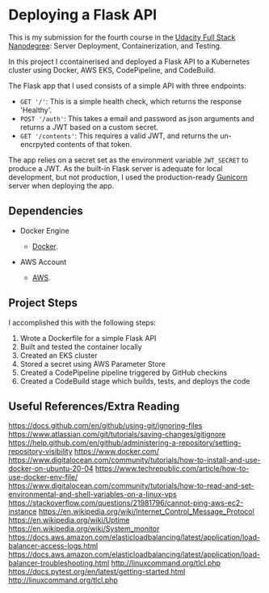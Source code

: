 # Deploying a Flask API

This is my submission for the fourth course in the [Udacity Full Stack Nanodegree](https://www.udacity.com/course/full-stack-web-developer-nanodegree--nd004): Server Deployment, Containerization, and Testing.

In this project I ccontainerised and deployed a Flask API to a Kubernetes cluster using Docker, AWS EKS, CodePipeline, and CodeBuild.

The Flask app that I used consists of a simple API with three endpoints:

- `GET '/'`: This is a simple health check, which returns the response 'Healthy'. 
- `POST '/auth'`: This takes a email and password as json arguments and returns a JWT based on a custom secret.
- `GET '/contents'`: This requires a valid JWT, and returns the un-encrpyted contents of that token. 

The app relies on a secret set as the environment variable `JWT_SECRET` to produce a JWT. As the built-in Flask server is adequate for local development, but not production, I used the production-ready [Gunicorn](https://gunicorn.org/) server when deploying the app.


## Dependencies

- Docker Engine
    - [Docker](https://docs.docker.com/install/).

 - AWS Account
     - [AWS](https://aws.amazon.com/#).
     
## Project Steps

I accomplished this with the following steps:

1. Wrote a Dockerfile for a simple Flask API
2. Built and tested the container locally
3. Created an EKS cluster
4. Stored a secret using AWS Parameter Store
5. Created a CodePipeline pipeline triggered by GitHub checkins
6. Created a CodeBuild stage which builds, tests, and deploys the code


## Useful References/Extra Reading

https://docs.github.com/en/github/using-git/ignoring-files
https://www.atlassian.com/git/tutorials/saving-changes/gitignore
https://help.github.com/en/github/administering-a-repository/setting-repository-visibility
https://www.docker.com/
https://www.digitalocean.com/community/tutorials/how-to-install-and-use-docker-on-ubuntu-20-04
https://www.techrepublic.com/article/how-to-use-docker-env-file/
https://www.digitalocean.com/community/tutorials/how-to-read-and-set-environmental-and-shell-variables-on-a-linux-vps
https://stackoverflow.com/questions/21981796/cannot-ping-aws-ec2-instance
https://en.wikipedia.org/wiki/Internet_Control_Message_Protocol
https://en.wikipedia.org/wiki/Uptime
https://en.wikipedia.org/wiki/System_monitor
https://docs.aws.amazon.com/elasticloadbalancing/latest/application/load-balancer-access-logs.html
https://docs.aws.amazon.com/elasticloadbalancing/latest/application/load-balancer-troubleshooting.html
http://linuxcommand.org/tlcl.php
https://docs.pytest.org/en/latest/getting-started.html
http://linuxcommand.org/tlcl.php
